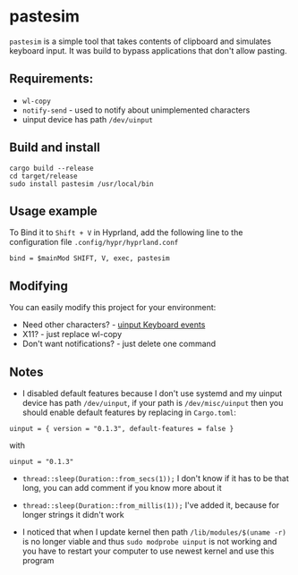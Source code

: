 # pastesim
`pastesim` is a simple tool that takes contents of clipboard and simulates keyboard input. It was build to bypass applications that don't allow pasting.

## Requirements:
- `wl-copy`
- `notify-send` - used to notify about unimplemented characters
- uinput device has path `/dev/uinput`

## Build and install
```
cargo build --release
cd target/release
sudo install pastesim /usr/local/bin
```

## Usage example
To Bind it to `Shift + V` in Hyprland, add the following line to the configuration file  `.config/hypr/hyprland.conf`
```
bind = $mainMod SHIFT, V, exec, pastesim
```

## Modifying
You can easily modify this project for your environment:
- Need other characters? - [uinput Keyboard events](https://docs.rs/uinput/latest/uinput/event/keyboard/enum.Key.html)
- X11? - just replace wl-copy
- Don't want notifications? - just delete one command

## Notes
- I disabled default features because I don't use systemd and my uinput device has path `/dev/uinput`, if your path is `/dev/misc/uinput` then you should enable default features by replacing in `Cargo.toml`:
```
uinput = { version = "0.1.3", default-features = false }
```
with
```
uinput = "0.1.3"
```
- `thread::sleep(Duration::from_secs(1));` I don't know if it has to be that long, you can add comment if you know more about it
- `thread::sleep(Duration::from_millis(1));` I've added it, because for longer strings it didn't work

- I noticed that when I update kernel then path `/lib/modules/$(uname -r)` is no longer viable and thus `sudo modprobe uinput` is not working and you have to restart your computer to use newest kernel and use this program
